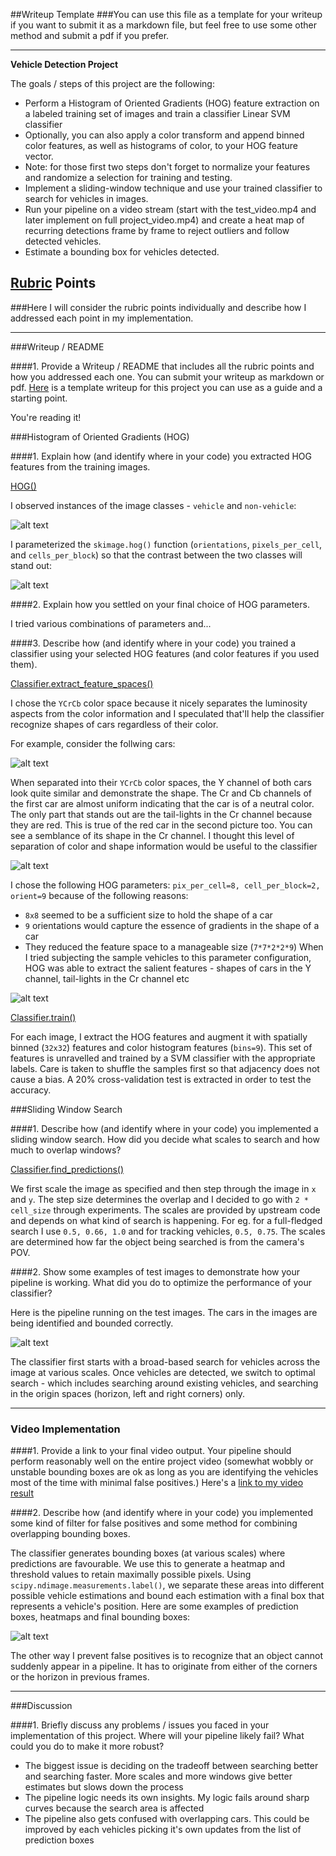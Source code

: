 ##Writeup Template
###You can use this file as a template for your writeup if you want to submit it as a markdown file, but feel free to use some other method and submit a pdf if you prefer.

---

**Vehicle Detection Project**

The goals / steps of this project are the following:

* Perform a Histogram of Oriented Gradients (HOG) feature extraction on a labeled training set of images and train a classifier Linear SVM classifier
* Optionally, you can also apply a color transform and append binned color features, as well as histograms of color, to your HOG feature vector. 
* Note: for those first two steps don't forget to normalize your features and randomize a selection for training and testing.
* Implement a sliding-window technique and use your trained classifier to search for vehicles in images.
* Run your pipeline on a video stream (start with the test_video.mp4 and later implement on full project_video.mp4) and create a heat map of recurring detections frame by frame to reject outliers and follow detected vehicles.
* Estimate a bounding box for vehicles detected.

[//]: # (Image References)
[vehicle_non]: ./output_images/vehicle_non.png
[vehicle_non_hog]: ./output_images/vehicle_non_hog.png
[test_results]: ./output_images/test_results.png
[heatmap]: ./output_images/heatmap.png
[hog_params]: ./output_images/hog_params.png
[cars]: ./output_images/cars.png
[color_space]: ./output_images/color_space.png

## [Rubric](https://review.udacity.com/#!/rubrics/513/view) Points
###Here I will consider the rubric points individually and describe how I addressed each point in my implementation.  

---
###Writeup / README

####1. Provide a Writeup / README that includes all the rubric points and how you addressed each one.  You can submit your writeup as markdown or pdf.  [Here](https://github.com/udacity/CarND-Vehicle-Detection/blob/master/writeup_template.md) is a template writeup for this project you can use as a guide and a starting point.  

You're reading it!

###Histogram of Oriented Gradients (HOG)

####1. Explain how (and identify where in your code) you extracted HOG features from the training images.

[HOG()](https://github.com/subhash/CarND-Vehicle-Detection/blob/master/vehicle-tracking.py#L77) 

I observed instances of the image classes - `vehicle` and `non-vehicle`:

![alt text][vehicle_non]

I parameterized the `skimage.hog()` function (`orientations`, `pixels_per_cell`, and `cells_per_block`) so that the contrast between the two classes will stand out:

![alt text][vehicle_non_hog]

####2. Explain how you settled on your final choice of HOG parameters.

I tried various combinations of parameters and...

####3. Describe how (and identify where in your code) you trained a classifier using your selected HOG features (and color features if you used them).

[Classifier.extract_feature_spaces()](https://github.com/subhash/CarND-Vehicle-Detection/blob/master/vehicle-tracking.py#L185)

I chose the `YCrCb` color space because it nicely separates the luminosity aspects from the color information and I speculated that'll help the classifier recognize shapes of cars regardless of their color. 

For example, consider the follwing cars:

![alt text][cars]

When separated into their `YCrCb` color spaces, the Y channel of both cars look quite similar and demonstrate the shape. The Cr and Cb channels of the first car are almost uniform indicating that the car is of a neutral color. The only part that stands out are the tail-lights in the Cr channel because they are red. This is true of the red car in the second picture too. You can see a semblance of its shape in the Cr channel. I thought this level of separation of color and shape information would be useful to the classifier

![alt text][color_space]

I chose the following HOG parameters: `pix_per_cell=8, cell_per_block=2, orient=9` because of the following reasons:
* `8x8` seemed to be a sufficient size to hold the shape of a car
* `9` orientations would capture the essence of gradients in the shape of a car
* They reduced the feature space to a manageable size (`7*7*2*2*9`)
When I tried subjecting the sample vehicles to this parameter configuration, HOG was able to extract the salient features - shapes of cars in the Y channel, tail-lights in the Cr channel etc

![alt text][hog_params]

[Classifier.train()](https://github.com/subhash/CarND-Vehicle-Detection/blob/master/vehicle-tracking.py#L199)

For each image, I extract the HOG features and augment it with spatially binned (`32x32`) features and color histogram features (`bins=9`). This set of features is unravelled and trained by a SVM classifier with the appropriate labels. Care is taken to shuffle the samples first so that adjacency does not cause a bias. A 20% cross-validation test is extracted in order to test the accuracy.

###Sliding Window Search

####1. Describe how (and identify where in your code) you implemented a sliding window search.  How did you decide what scales to search and how much to overlap windows?

[Classifier.find_predictions()](https://github.com/subhash/CarND-Vehicle-Detection/blob/master/vehicle-tracking.py#L220)

We first scale the image as specified and then step through the image in `x` and `y`. The step size determines the overlap and I decided to go with `2 * cell_size` through experiments. The scales are provided by upstream code and depends on what kind of search is happening. For eg. for a full-fledged search I use `0.5, 0.66, 1.0` and for tracking vehicles, `0.5, 0.75`. The scales are determined how far the object being searched is from the camera's POV.


####2. Show some examples of test images to demonstrate how your pipeline is working.  What did you do to optimize the performance of your classifier?

Here is the pipeline running on the test images. The cars in the images are being identified and bounded correctly. 

![alt text][test_results]


The classifier first starts with a broad-based search for vehicles across the image at various scales. Once vehicles are detected, we switch to optimal search - which includes searching around existing vehicles, and searching in the origin spaces (horizon, left and right corners) only.

---

### Video Implementation

####1. Provide a link to your final video output.  Your pipeline should perform reasonably well on the entire project video (somewhat wobbly or unstable bounding boxes are ok as long as you are identifying the vehicles most of the time with minimal false positives.)
Here's a [link to my video result](https://www.youtube.com/watch?v=PRSXPaGTiGM)


####2. Describe how (and identify where in your code) you implemented some kind of filter for false positives and some method for combining overlapping bounding boxes.

The classifier generates bounding boxes (at various scales) where predictions are favourable. We use this to generate a heatmap and threshold values to retain maximally possible pixels. Using `scipy.ndimage.measurements.label()`, we separate these areas into different possible vehicle estimations and bound each estimation with a final box that represents a vehicle's position. Here are some examples of prediction boxes, heatmaps and final bounding boxes:

![alt text][heatmap]

The other way I prevent false positives is to recognize that an object cannot suddenly appear in a pipeline. It has to originate from either of the corners or the horizon in previous frames. 

---

###Discussion

####1. Briefly discuss any problems / issues you faced in your implementation of this project.  Where will your pipeline likely fail?  What could you do to make it more robust?

* The biggest issue is deciding on the tradeoff between searching better and searching faster. More scales and more windows give better estimates but slows down the process
* The pipeline logic needs its own insights. My logic fails around sharp curves because the search area is affected
* The pipeline also gets confused with overlapping cars. This could be improved by each vehicles picking it's own updates from the list of prediction boxes
